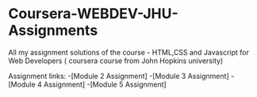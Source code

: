 # Coursera-WEBDEV-JHU-Assignments
All my assignment solutions of the course - HTML,CSS and Javascript for Web Developers ( coursera course from John Hopkins university)

Assignment links:
-[Module 2 Assignment]
-[Module 3 Assignment]
-[Module 4 Assignment]
-[Module 5 Assignment]
